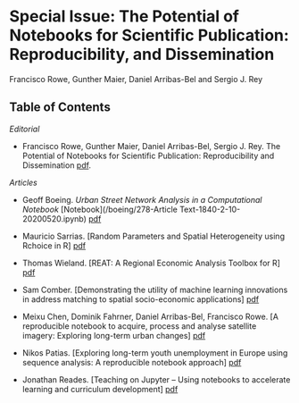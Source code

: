 # Special Issue: The Potential of Notebooks for Scientific Publication: Reproducibility, and Dissemination

Francisco Rowe, Gunther Maier, Daniel Arribas-Bel and Sergio J. Rey

## Table of Contents

*Editorial*

* Francisco Rowe, Gunther Maier, Daniel Arribas-Bel, Sergio J. Rey. The Potential of Notebooks for Scientific Publication: Reproducibility and Dissemination [pdf](https://doi.org/10.18335/region.v7i3.357). 

*Articles*

* Geoff Boeing. *Urban Street Network Analysis in a Computational Notebook* [Notebook](/boeing/278-Article Text-1840-2-10-20200520.ipynb) [pdf](https://doi.org/10.18335/region.v6i3.278)

* Mauricio Sarrias. [Random Parameters and Spatial Heterogeneity using Rchoice in R] [pdf](https://doi.org/10.18335/region.v7i1.279)

* Thomas Wieland. [REAT: A Regional Economic Analysis Toolbox for R] [pdf](https://doi.org/10.18335/region.v6i3.267)

* Sam Comber. [Demonstrating the utility of machine learning innovations in address matching to spatial socio-economic applications] [pdf](https://doi.org/10.18335/region.v6i3.276)

* Meixu Chen, Dominik Fahrner, Daniel Arribas-Bel, Francisco Rowe. [A reproducible notebook to acquire, process and analyse satellite imagery: Exploring
long-term urban changes] [pdf](https://doi.org/10.18335/region.v7i2.295)

* Nikos Patias. [Exploring long-term youth unemployment in Europe using sequence analysis: A reproducible notebook approach] [pdf](https://doi.org/10.18335/region.v6i3.277)

* Jonathan Reades. [Teaching on Jupyter – Using notebooks to accelerate learning and curriculum development] [pdf](https://doi.org/10.18335/region.v7i1.282)

